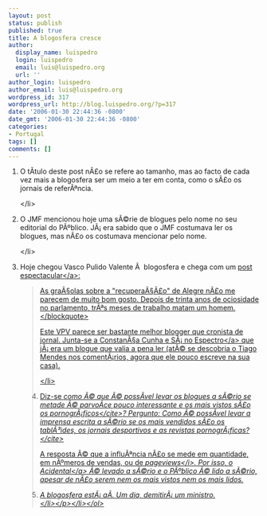 ```yaml
---
layout: post
status: publish
published: true
title: A blogosfera cresce
author:
  display_name: luispedro
  login: luispedro
  email: luis@luispedro.org
  url: ''
author_login: luispedro
author_email: luis@luispedro.org
wordpress_id: 317
wordpress_url: http://blog.luispedro.org/?p=317
date: '2006-01-30 22:44:36 -0800'
date_gmt: '2006-01-30 22:44:36 -0800'
categories:
- Portugal
tags: []
comments: []
---
```

<ol>
<li>O t&Atilde;&shy;tulo deste post n&Atilde;&pound;o se refere ao tamanho, mas ao facto de cada vez mais a blogosfera ser um meio a ter em conta, como o s&Atilde;&pound;o os jornais de refer&Atilde;&ordf;ncia.
<p><&#47;li>
<li>O JMF mencionou hoje uma s&Atilde;&copy;rie de blogues pelo nome no seu editorial do P&Atilde;&ordm;blico. J&Atilde;&iexcl; era sabido que o JMF costumava ler os blogues, mas n&Atilde;&pound;o os costumava mencionar pelo nome.</p>
<p><&#47;li>
<li>Hoje chegou Vasco Pulido Valente &Atilde;&nbsp; blogosfera e chega com um <a href="http:&#47;&#47;o-espectro.blogspot.com&#47;2006&#47;01&#47;um-deputado.html">post espectacular<&#47;a>:</p>
<blockquote><p>
As gra&Atilde;&sect;olas sobre a "recupera&Atilde;&sect;&Atilde;&pound;o" de Alegre n&Atilde;&pound;o me parecem de muito bom gosto. Depois de trinta anos de ociosidade no parlamento, tr&Atilde;&ordf;s meses de trabalho matam um homem.<br />
<&#47;blockquote></p>
<p>Este VPV parece ser bastante melhor blogger que cronista de jornal. Junta-se a Constan&Atilde;&sect;a Cunha e S&Atilde;&iexcl; no <a href="http:&#47;&#47;o-espectro.blogspot.com&#47;">Espectro<&#47;a> que j&Atilde;&iexcl; era um blogue que valia a pena ler (at&Atilde;&copy; se descobria o Tiago Mendes nos coment&Atilde;&iexcl;rios, agora que ele pouco escreve na sua casa).</p>
<p><&#47;li>
<li>Diz-se <cite>como &Atilde;&copy; que &Atilde;&copy; poss&Atilde;&shy;vel levar os blogues a s&Atilde;&copy;rio se metade &Atilde;&copy; parvo&Atilde;&shy;ce pouco interessante e os mais vistos s&Atilde;&pound;o os pornogr&Atilde;&iexcl;ficos<&#47;cite>? Pergunto: <cite>Como &Atilde;&copy; poss&Atilde;&shy;vel levar a imprensa escrita a s&Atilde;&copy;rio se os mais vendidos s&Atilde;&pound;o os tabl&Atilde;&sup3;ides, os jornais desportivos e as revistas pornogr&Atilde;&iexcl;ficas?<&#47;cite></p>
<p>A resposta &Atilde;&copy; que a influ&Atilde;&ordf;ncia n&Atilde;&pound;o se mede em quantidade, em n&Atilde;&ordm;meros de vendas, ou de <i>pageviews<&#47;i>. Por isso, o <a href="http:&#47;&#47;oacidental.blogspot.com&#47;">Acidental<&#47;a> &Atilde;&copy; levado a s&Atilde;&copy;rio e o P&Atilde;&ordm;blico &Atilde;&copy; lido a s&Atilde;&copy;rio, apesar de n&Atilde;&pound;o serem nem os mais vistos nem os mais lidos.</p>
<li>A blogosfera est&Atilde;&iexcl; a&Atilde;&shy;. Um dia, demitir&Atilde;&iexcl; um ministro.<br />
<&#47;li><&#47;p><&#47;li><&#47;ol></p>
